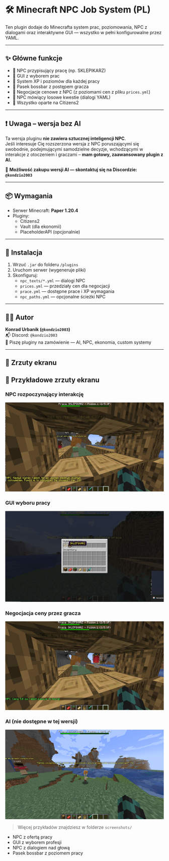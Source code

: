 # 🛠️ Minecraft NPC Job System (PL)

Ten plugin dodaje do Minecrafta system prac, poziomowania, NPC z dialogami oraz interaktywne GUI — wszystko w pełni konfigurowalne przez YAML.

---

## ✨ Główne funkcje
- 🔹 NPC przypisujący pracę (np. SKLEPIKARZ)
- 🔹 GUI z wyborem prac
- 🔹 System XP i poziomów dla każdej pracy
- 🔹 Pasek bossbar z postępem gracza
- 🔹 Negocjacje cenowe z NPC (z poziomami cen z pliku `prices.yml`)
- 🔹 NPC mówiący losowe kwestie (dialogi YAML)
- 🔹 Wszystko oparte na Citizens2

---

## ❗ Uwaga – wersja bez AI

Ta wersja pluginu **nie zawiera sztucznej inteligencji NPC**.  
Jeśli interesuje Cię rozszerzona wersja z NPC poruszającymi się swobodnie, podejmującymi samodzielne decyzje, wchodzącymi w interakcje z otoczeniem i graczami – **mam gotowy, zaawansowany plugin z AI.**

💼 **Możliwość zakupu wersji AI — skontaktuj się na Discordzie: `@kondzio2003`**

---

## 📦 Wymagania
- Serwer Minecraft: **Paper 1.20.4**
- Pluginy:
  - Citizens2
  - Vault (dla ekonomii)
  - PlaceholderAPI (opcjonalnie)

---

## 🧰 Instalacja
1. Wrzuć `.jar` do folderu `/plugins`
2. Uruchom serwer (wygeneruje pliki)
3. Skonfiguruj:
   - `npc_texts/*.yml` — dialogi NPC
   - `prices.yml` — przedziały cen dla negocjacji
   - `prace.yml` — dostępne prace i XP wymagania
   - `npc_paths.yml` — opcjonalne ścieżki NPC

---

## 🧑‍💻 Autor
**Konrad Urbanik (`@kondzio2003`)**  
📬 Discord: `@kondzio2003`  
💼 Piszę pluginy na zamówienie — AI, NPC, ekonomia, custom systemy

---

## 📸 Zrzuty ekranu
## 📸 Przykładowe zrzuty ekranu

### NPC rozpoczynający interakcję
![s5](screenshots/s5.png)

### GUI wyboru pracy
![s2](screenshots/s2.png)

### Negocjacja ceny przez gracza

![s6](screenshots/s6.png)

### AI  (nie dostępne w tej wersji)
![s4](screenshots/s4.png)

> Więcej przykładów znajdziesz w folderze `screenshots/`

- NPC z ofertą pracy  
- GUI z wyborem profesji  
- NPC z dialogiem nad głową  
- Pasek bossbar z poziomem pracy  

